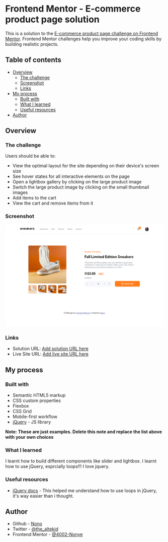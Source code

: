  # Frontend Mentor - E-commerce product page solution

This is a solution to the [E-commerce product page challenge on Frontend Mentor](https://www.frontendmentor.io/challenges/ecommerce-product-page-UPsZ9MJp6). Frontend Mentor challenges help you improve your coding skills by building realistic projects.

## Table of contents

- [Overview](#overview)
  - [The challenge](#the-challenge)
  - [Screenshot](#screenshot)
  - [Links](#links)
- [My process](#my-process)
  - [Built with](#built-with)
  - [What I learned](#what-i-learned)
  - [Useful resources](#useful-resources)
- [Author](#author)



## Overview

### The challenge

Users should be able to:

- View the optimal layout for the site depending on their device's screen size
- See hover states for all interactive elements on the page
- Open a lightbox gallery by clicking on the large product image
- Switch the large product image by clicking on the small thumbnail images
- Add items to the cart
- View the cart and remove items from it

### Screenshot

![](./screenshot.png)

### Links

- Solution URL: [Add solution URL here](https://your-solution-url.com)
- Live Site URL: [Add live site URL here](https://your-live-site-url.com)

## My process

### Built with

- Semantic HTML5 markup
- CSS custom properties
- Flexbox
- CSS Grid
- Mobile-first workflow
- [jQuery](https://jquery.com/) - JS library


**Note: These are just examples. Delete this note and replace the list above with your own choices**

### What I learned
I learnt how to build different components like slider and lightbox.
I learnt how to use jQuery, esprcially loops!!! I love jquery.

### Useful resources

- [jQuery docs](https://api.jquery.com/) - This helped me understand how to use loops in jQuery, it's way easier than i thought.



## Author

- Github - [Nono](https://github.com/4002-Nonye)
- Twitter - [@the_altekid](https://twitter.com/the_altekid)
- Frontend Mentor - [@4002-Nonye](https://www.frontendmentor.io/profile/4002-Nonye)
